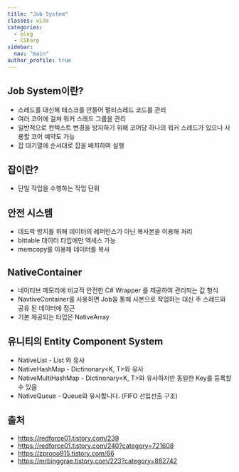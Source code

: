 ```yaml
---
title: "Job System"
classes: wide
categories: 
  - blog
  - CSharp
sidebar:
  nav: "main"
author_profile: true
---
```

   
## Job System이란?
* 스레드를 대신해 태스크를 만들어 멀티스레드 코드를 관리
* 여러 코어에 걸쳐 워커 스레드 그룹을 관리
* 일반적으로 컨텍스트 변경을 방지하기 위해 코어당 하나의 워커 스레드가 있으나 사용할 코어 예약도 가능
* 잡 대기열에 순서대로 잡을 배치하여 실행

## 잡이란?
* 단일 작업을 수행하는 작업 단위

## 안전 시스템
* 데드락 방지를 위해 데이터의 레퍼런스가 아닌 복사본을 이용해 처리
* bittable 데이터 타입에만 엑세스 가능
* memcopy를 이용해 데이터를 복사
  
## NativeContainer 
* 네이티브 메모리에 비교적 안전한 C# Wrapper 를 제공하여 관리되는 값 형식
* NavtiveContainer를 사용하면 Job을 통해 사본으로 작업하는 대신 주 스레드와 공유 된 데이터에 접근
* 기본 제공되는 타입은 NativeArray<T>

## 유니티의 Entity Component System
* NativeList - List<T> 와 유사
* NativeHashMap - Dictinonary<K, T>와 유사
* NativeMultiHashMap - Dictinonary<K, T>와 유사하지만 동일한 Key를 등록할 수 있음
* NativeQueue - Queue<T>와 유사합니다. (FIFO 선입선출 구조)

## 출처
* <https://redforce01.tistory.com/239>
* <https://redforce01.tistory.com/240?category=721608>
* <https://zprooo915.tistory.com/66>
* <https://mrbinggrae.tistory.com/223?category=882742>
